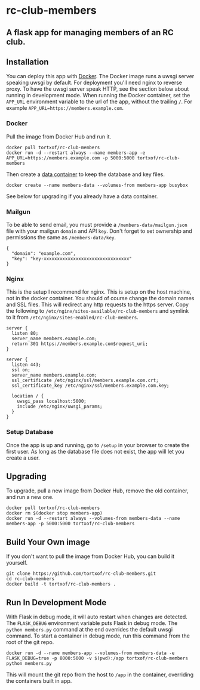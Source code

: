 # rc-club-members

## A flask app for managing members of an RC club.

## Installation

You can deploy this app with [Docker](https://www.docker.com/). The Docker image
runs a uwsgi server speaking uwsgi by default. For deployment you'll need nginx
to reverse proxy. To have the uwsgi server speak HTTP, see the section below
about running in development mode. When running the Docker container, set the
`APP_URL` environment variable to the url of the app, without the trailing `/`.
For example `APP_URL=https://members.example.com`.

### Docker

Pull the image from Docker Hub and run it.

    docker pull tortxof/rc-club-members
    docker run -d --restart always --name members-app -e APP_URL=https://members.example.com -p 5000:5000 tortxof/rc-club-members

Then create a
[data container](https://docs.docker.com/userguide/dockervolumes/#creating-and-mounting-a-data-volume-container)
to keep the database and key files.

    docker create --name members-data --volumes-from members-app busybox

See below for upgrading if you already have a data container.

### Mailgun

To be able to send email, you must provide a `/members-data/mailgun.json` file
with your mailgun `domain` and API `key`. Don't forget to set ownership and
permissions the same as `/members-data/key`.

    {
      "domain": "example.com",
      "key": "key-xxxxxxxxxxxxxxxxxxxxxxxxxxxxxxxx"
    }

### Nginx

This is the setup I recommend for nginx. This is setup on the host machine, not
in the docker container. You should of course change the domain names and SSL
files. This will redirect any http requests to the https server. Copy the
following to `/etc/nginx/sites-available/rc-club-members` and symlink to it from
`/etc/nginx/sites-enabled/rc-club-members`.

    server {
      listen 80;
      server_name members.example.com;
      return 301 https://members.example.com$request_uri;
    }

    server {
      listen 443;
      ssl on;
      server_name members.example.com;
      ssl_certificate /etc/nginx/ssl/members.example.com.crt;
      ssl_certificate_key /etc/nginx/ssl/members.example.com.key;

      location / {
        uwsgi_pass localhost:5000;
        include /etc/nginx/uwsgi_params;
      }
    }

### Setup Database

Once the app is up and running, go to `/setup` in your browser to create the
first user. As long as the database file does not exist, the app will let you
create a user.

## Upgrading

To upgrade, pull a new image from Docker Hub, remove the old container, and run
a new one.

    docker pull tortxof/rc-club-members
    docker rm $(docker stop members-app)
    docker run -d --restart always --volumes-from members-data --name members-app -p 5000:5000 tortxof/rc-club-members

## Build Your Own image

If you don't want to pull the image from Docker Hub, you can build it yourself.

    git clone https://github.com/tortxof/rc-club-members.git
    cd rc-club-members
    docker build -t tortxof/rc-club-members .

## Run In Development Mode

With Flask in debug mode, it will auto restart when changes are detected.
The `FLASK_DEBUG` environment variable puts Flask in debug mode.
The `python members.py` command at the end overrides the default uwsgi command.
To start a container in debug mode, run this command from the root of the git
repo.

    docker run -d --name members-app --volumes-from members-data -e FLASK_DEBUG=true -p 8000:5000 -v $(pwd):/app tortxof/rc-club-members python members.py

This will mount the git repo from the host to `/app` in the container,
overriding the containers built in app.
